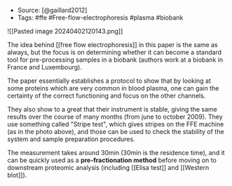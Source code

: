 
- Source: [@gaillard2012]
- Tags: #ffe #Free-flow-electrophoresis #plasma #biobank

![[Pasted image 20240402120143.png]]

The idea behind [[free flow electrophoresis]] in this paper is the same as always, but the focus is on determining whether it can become a standard tool for pre-processing samples in a biobank (authors work at a biobank in France and Luxembourg). 

The paper essentially establishes a protocol to show that by looking at some proteins which are very common in blood plasma, one can gain the certainty of the correct functioning and focus on the other channels. 

They also show to a great that their instrument is stable, giving the same results over the course of many months (from june to october 2009). They use something called "Stripe test", which gives stripes on the FFE machine (as in the photo above), and those can be used to check the stability of the system and sample preparation procedures. 

The measurement takes around 30min (30min is the residence time), and it can be quickly used as a **pre-fractionation method** before moving on to downstream proteomic analysis (including [[Elisa test]] and [[Western blot]]). 